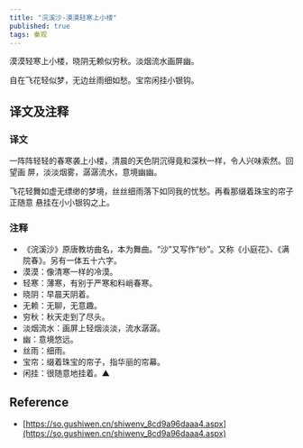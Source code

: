```yaml
---
title: "浣溪沙-漠漠轻寒上小楼"
published: true
tags: 秦观
---
```


漠漠轻寒上小楼，晓阴无赖似穷秋。淡烟流水画屏幽。

自在飞花轻似梦，无边丝雨细如愁。宝帘闲挂小银钩。

## 译文及注释

### 译文

一阵阵轻轻的春寒袭上小楼，清晨的天色阴沉得竟和深秋一样，令人兴味索然。回望画
屏，淡淡烟雾，潺潺流水，意境幽幽。

飞花轻舞如虚无缥缈的梦境，丝丝细雨落下如同我的忧愁。再看那缀着珠宝的帘子正随意
悬挂在小小银钩之上。

### 注释

- 《浣溪沙》原唐教坊曲名，本为舞曲。“沙”又写作“纱”。又称《小庭花》、《满院春》。另有一体五十六字。
- 漠漠：像清寒一样的冷漠。
- 轻寒：薄寒，有别于严寒和料峭春寒。
- 晓阴：早晨天阴着。
- 无赖：无聊，无意趣。
- 穷秋：秋天走到了尽头。
- 淡烟流水：画屏上轻烟淡淡，流水潺潺。
- 幽：意境悠远。
- 丝雨：细雨。
- 宝帘：缀着珠宝的帘子，指华丽的帘幕。
- 闲挂：很随意地挂着。▲

## Reference

- [https://so.gushiwen.cn/shiwenv_8cd9a96daaa4.aspx](https://so.gushiwen.cn/shiwenv_8cd9a96daaa4.aspx)
